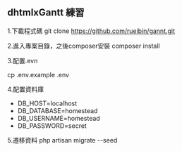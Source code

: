 
## dhtmlxGantt 練習

1.下載程式碼
git clone https://github.com/rueibin/gannt.git

2.進入專案目錄，之後composer安裝
composer install

3.配置.evn

cp .env.example .env

4.配置資料庫

- DB_HOST=localhost
- DB_DATABASE=homestead
- DB_USERNAME=homestead
- DB_PASSWORD=secret

5.遷移資料
php artisan migrate --seed


  
